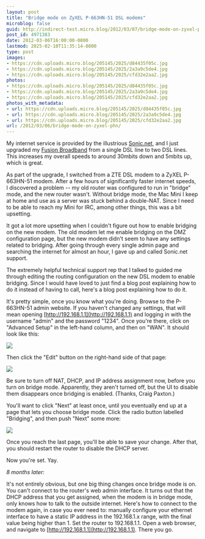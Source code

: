 ```yaml
---
layout: post
title: "Bridge mode on ZyXEL P-663HN-51 DSL modems"
microblog: false
guid: http://indirect-test.micro.blog/2012/03/07/bridge-mode-on-zyxel-phn/
post_id: 4971383
date: 2012-03-06T16:00:00-0800
lastmod: 2025-02-10T11:35:14-0800
type: post
images:
- https://cdn.uploads.micro.blog/205145/2025/d84435f05c.jpg
- https://cdn.uploads.micro.blog/205145/2025/2a3a9c5de4.jpg
- https://cdn.uploads.micro.blog/205145/2025/cfd32e2aa2.jpg
photos:
- https://cdn.uploads.micro.blog/205145/2025/d84435f05c.jpg
- https://cdn.uploads.micro.blog/205145/2025/2a3a9c5de4.jpg
- https://cdn.uploads.micro.blog/205145/2025/cfd32e2aa2.jpg
photos_with_metadata:
- url: https://cdn.uploads.micro.blog/205145/2025/d84435f05c.jpg
- url: https://cdn.uploads.micro.blog/205145/2025/2a3a9c5de4.jpg
- url: https://cdn.uploads.micro.blog/205145/2025/cfd32e2aa2.jpg
url: /2012/03/06/bridge-mode-on-zyxel-phn/
---
```

My internet service is provided by the illustrious [Sonic.net](http://sonic.net), and I just upgraded my [Fusion Broadband](http://sonic.net/solutions/home/internet/fusion/) from a single DSL line to two DSL lines. This increases my overall speeds to around 30mbits down and 5mbits up, which is great.

As part of the upgrade, I switched from a ZTE DSL modem to a ZyXEL P-663HN-51 modem. After a few hours of significantly faster internet speeds, I discovered a problem -- my old router was configured to run in "bridge" mode, and the new router wasn't. Without bridge mode, the Mac Mini I keep at home and use as a server was stuck behind a double-NAT. Since I need to be able to reach my Mini for IRC, among other things, this was a bit upsetting.

It got a lot more upsetting when I couldn't figure out how to enable bridging on the new modem. The old modem let me enable bridging on the DMZ configuration page, but the new modem didn't seem to have any settings related to bridging. After going through every single admin page and searching the internet for almost an hour, I gave up and called Sonic.net support.

The extremely helpful technical support rep that I talked to guided me through editing the routing configuration on the new DSL modem to enable bridging. Since I would have loved to just find a blog post explaining how to do it instead of having to call, here's a blog post explaining how to do it.

It's pretty simple, once you know what you're doing. Browse to the P-663HN-51 admin website. If you haven't changed any settings, that will mean opening [http://192.168.1.1](http://192.168.1.1) and logging in with the username "admin" and the password "1234". Once you're there, click on "Advanced Setup" in the left-hand column, and then on "WAN". It should look like this:

<img src="uploads/2025/d84435f05c.jpg" style="width: auto">

Then click the "Edit" button on the right-hand side of that page:

<img src="uploads/2025/2a3a9c5de4.jpg" style="width: auto">

Be sure to turn off NAT, DHCP, and IP address assignment now, before you turn on bridge mode. Apparently, they aren't turned off, but the UI to disable them disappears once bridging is enabled. (Thanks, Craig Paxton.)

You'll want to click "Next" at least once, until you eventually end up at a page that lets you choose bridge mode. Click the radio button labelled "Bridging", and then push "Next" some more:

<img src="uploads/2025/cfd32e2aa2.jpg" style="width: auto">

Once you reach the last page, you'll be able to save your change. After that, you should restart the router to disable the DHCP server.

Now you're set. Yay.

*8 months later:*

It's not entirely obvious, but one big thing changes once bridge mode is on. You can't connect to the router's web admin interface. It turns out that the DHCP address that you get assigned, when the modem is in bridge mode, only knows how to talk to the outside internet. Here's how to connect to the modem again, in case you ever need to: manually configure your ethernet interface to have a static IP address in the 192.168.1.x range, with the final value being higher than 1. Set the router to 192.168.1.1. Open a web browser, and navigate to [http://192.168.1.1](http://192.168.1.1). There you go.
